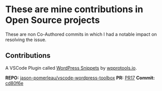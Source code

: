 # These are mine contributions in Open Source projects

These are non Co-Authored commits in which I had a notable impact on resolving the issue.

## Contributions


A VSCode Plugin called [WordPress Snippets](https://marketplace.visualstudio.com/items?itemName=wordpresstoolbox.wordpress-toolbox) by [wpprotools.io](https://wpprotools.io/).

**REPO:** [jason-pomerleau/vscode-wordpress-toolbox](https://github.com/jason-pomerleau/vscode-wordpress-toolbox)
**PR:** [PR17](https://github.com/jason-pomerleau/vscode-wordpress-toolbox/pull/17)
**Commit:** [cd80f6e](https://github.com/jason-pomerleau/vscode-wordpress-toolbox/commit/cd80f6e8cd1b565f15e4feedbad8cc175dea0170)
